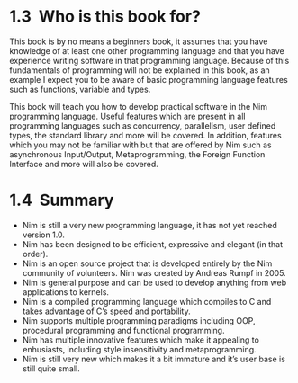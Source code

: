


1.3  Who is this book for?
==========================



This book is by no means a beginners book, it assumes that you have knowledge of at least one other programming language and that you have experience writing software in that programming language. Because of this fundamentals of programming will not be explained in this book, as an example I expect you to be aware of basic programming language features such as functions, variable and types.


This book will teach you how to develop practical software in the Nim programming language. Useful features which are present in all programming languages such as concurrency, parallelism, user defined types, the standard library and more will be covered. In addition, features which you may not be familiar with but that are offered by Nim such as asynchronous Input/Output, Metaprogramming, the Foreign Function Interface and more will also be covered.





1.4  Summary
============




* Nim is still a very new programming language, it has not yet reached version 1.0.
* Nim has been designed to be efficient, expressive and elegant (in that order).
* Nim is an open source project that is developed entirely by the Nim community of volunteers. Nim was created by Andreas Rumpf in 2005.
* Nim is general purpose and can be used to develop anything from web applications to kernels.
* Nim is a compiled programming language which compiles to C and takes advantage of C’s speed and portability.
* Nim supports multiple programming paradigms including OOP, procedural programming and functional programming.
* Nim has multiple innovative features which make it appealing to enhusiasts, including style insensitivity and metaprogramming.
* Nim is still very new which makes it a bit immature and it’s user base is still quite small.





